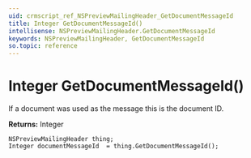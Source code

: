 ```yaml
---
uid: crmscript_ref_NSPreviewMailingHeader_GetDocumentMessageId
title: Integer GetDocumentMessageId()
intellisense: NSPreviewMailingHeader.GetDocumentMessageId
keywords: NSPreviewMailingHeader, GetDocumentMessageId
so.topic: reference
---
```


# Integer GetDocumentMessageId()

If a document was used as the message this is the document ID.

**Returns:** Integer

```crmscript
NSPreviewMailingHeader thing;
Integer documentMessageId  = thing.GetDocumentMessageId();
```

